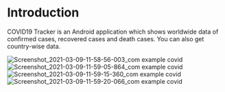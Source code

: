 # Introduction 
COVID19 Tracker is an Android application which shows worldwide data of confirmed cases, recovered cases and death cases. You can also get country-wise data.

![Screenshot_2021-03-09-11-58-56-003_com example covid](https://user-images.githubusercontent.com/53476981/110426059-9cab7500-80cf-11eb-93d8-a719dfb22dac.jpg)
![Screenshot_2021-03-09-11-59-05-864_com example covid](https://user-images.githubusercontent.com/53476981/110426062-9ddca200-80cf-11eb-9d26-3c72e7a37866.jpg)
![Screenshot_2021-03-09-11-59-15-360_com example covid](https://user-images.githubusercontent.com/53476981/110426065-9f0dcf00-80cf-11eb-9ddf-ecf47755f80e.jpg)
![Screenshot_2021-03-09-11-59-20-066_com example covid](https://user-images.githubusercontent.com/53476981/110426068-a0d79280-80cf-11eb-8d64-18a3a0b8258a.jpg)



